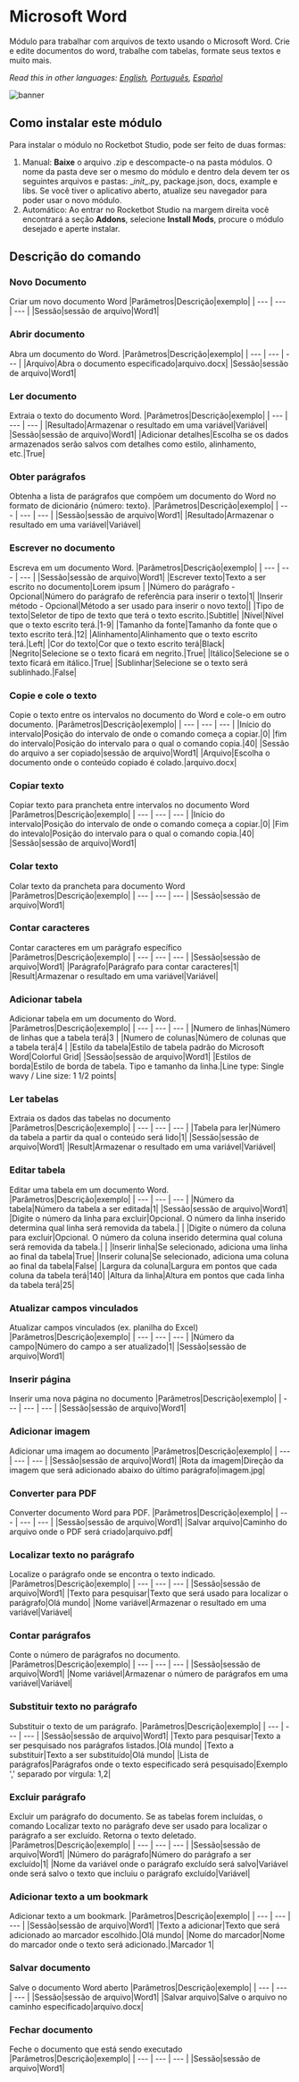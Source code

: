 



# Microsoft Word
  
Módulo para trabalhar com arquivos de texto usando o Microsoft Word. Crie e edite documentos do word, trabalhe com tabelas, formate seus textos e muito mais.  

*Read this in other languages: [English](Manual_MicrosoftWord.md), [Português](Manual_MicrosoftWord.pr.md), [Español](Manual_MicrosoftWord.es.md)*
  
![banner](imgs/Banner_MicrosoftWord.png)
## Como instalar este módulo
  
Para instalar o módulo no Rocketbot Studio, pode ser feito de duas formas:
1. Manual: __Baixe__ o arquivo .zip e descompacte-o na pasta módulos. O nome da pasta deve ser o mesmo do módulo e dentro dela devem ter os seguintes arquivos e pastas: \__init__.py, package.json, docs, example e libs. Se você tiver o aplicativo aberto, atualize seu navegador para poder usar o novo módulo.
2. Automático: Ao entrar no Rocketbot Studio na margem direita você encontrará a seção **Addons**, selecione **Install Mods**, procure o módulo desejado e aperte instalar.  


## Descrição do comando

### Novo Documento
  
Criar um novo documento Word
|Parâmetros|Descrição|exemplo|
| --- | --- | --- |
|Sessão|sessão de arquivo|Word1|

### Abrir documento
  
Abra um documento do Word.
|Parâmetros|Descrição|exemplo|
| --- | --- | --- |
|Arquivo|Abra o documento especificado|arquivo.docx|
|Sessão|sessão de arquivo|Word1|

### Ler documento
  
Extraia o texto do documento Word.
|Parâmetros|Descrição|exemplo|
| --- | --- | --- |
|Resultado|Armazenar o resultado em uma variável|Variável|
|Sessão|sessão de arquivo|Word1|
|Adicionar detalhes|Escolha se os dados armazenados serão salvos com detalhes como estilo, alinhamento, etc.|True|

### Obter parágrafos
  
Obtenha a lista de parágrafos que compõem um documento do Word no formato de dicionário {número: texto}.
|Parâmetros|Descrição|exemplo|
| --- | --- | --- |
|Sessão|sessão de arquivo|Word1|
|Resultado|Armazenar o resultado em uma variável|Variável|

### Escrever no documento
  
Escreva em um documento Word.
|Parâmetros|Descrição|exemplo|
| --- | --- | --- |
|Sessão|sessão de arquivo|Word1|
|Escrever texto|Texto a ser escrito no documento|Lorem ipsum |
|Número do parágrafo - Opcional|Número do parágrafo de referência para inserir o texto|1|
|Inserir método - Opcional|Método a ser usado para inserir o novo texto||
|Tipo de texto|Seletor de tipo de texto que terá o texto escrito.|Subtitle|
|Nível|Nível que o texto escrito terá.|1-9|
|Tamanho da fonte|Tamanho da fonte que o texto escrito terá.|12|
|Alinhamento|Alinhamento que o texto escrito terá.|Left|
|Cor do texto|Cor que o texto escrito terá|Black|
|Negrito|Selecione se o texto ficará em negrito.|True|
|Itálico|Selecione se o texto ficará em itálico.|True|
|Sublinhar|Selecione se o texto será sublinhado.|False|

### Copie e cole o texto
  
Copie o texto entre os intervalos no documento do Word e cole-o em outro documento.
|Parâmetros|Descrição|exemplo|
| --- | --- | --- |
|Início do intervalo|Posição do intervalo de onde o comando começa a copiar.|0|
|fim do intervalo|Posição do intervalo para o qual o comando copia.|40|
|Sessão do arquivo a ser copiado|sessão de arquivo|Word1|
|Arquivo|Escolha o documento onde o conteúdo copiado é colado.|arquivo.docx|

### Copiar texto
  
Copiar texto para prancheta entre intervalos no documento Word
|Parâmetros|Descrição|exemplo|
| --- | --- | --- |
|Início do intervalo|Posição do intervalo de onde o comando começa a copiar.|0|
|Fim do intevalo|Posição do intervalo para o qual o comando copia.|40|
|Sessão|sessão de arquivo|Word1|

### Colar texto
  
Colar texto da prancheta para documento Word
|Parâmetros|Descrição|exemplo|
| --- | --- | --- |
|Sessão|sessão de arquivo|Word1|

### Contar caracteres
  
Contar caracteres em um parágrafo específico
|Parâmetros|Descrição|exemplo|
| --- | --- | --- |
|Sessão|sessão de arquivo|Word1|
|Parágrafo|Parágrafo para contar caracteres|1|
|Result|Armazenar o resultado em uma variável|Variável|

### Adicionar tabela
  
Adicionar tabela em um documento do Word.
|Parâmetros|Descrição|exemplo|
| --- | --- | --- |
|Numero de linhas|Número de linhas que a tabela terá|3 |
|Numero de colunas|Número de colunas que a tabela terá|4 |
|Estilo da tabela|Estilo de tabela padrão do Microsoft Word|Colorful Grid|
|Sessão|sessão de arquivo|Word1|
|Estilos de borda|Estilo de borda de tabela. Tipo e tamanho da linha.|Line type: Single wavy / Line size: 1 1/2 points|

### Ler tabelas
  
Extraia os dados das tabelas no documento
|Parâmetros|Descrição|exemplo|
| --- | --- | --- |
|Tabela para ler|Número da tabela a partir da qual o conteúdo será lido|1|
|Sessão|sessão de arquivo|Word1|
|Result|Armazenar o resultado em uma variável|Variável|

### Editar tabela
  
Editar uma tabela em um documento Word.
|Parâmetros|Descrição|exemplo|
| --- | --- | --- |
|Número da tabela|Número da tabela a ser editada|1|
|Sessão|sessão de arquivo|Word1|
|Digite o número da linha para excluir|Opcional. O número da linha inserido determina qual linha será removida da tabela.| |
|Digite o número da coluna para excluir|Opcional. O número da coluna inserido determina qual coluna será removida da tabela.| |
|Inserir linha|Se selecionado, adiciona uma linha ao final da tabela|True|
|Inserir coluna|Se selecionado, adiciona uma coluna ao final da tabela|False|
|Largura da coluna|Largura em pontos que cada coluna da tabela terá|140|
|Altura da linha|Altura em pontos que cada linha da tabela terá|25|

### Atualizar campos vinculados
  
Atualizar campos vinculados (ex. planilha do Excel)
|Parâmetros|Descrição|exemplo|
| --- | --- | --- |
|Número da campo|Número do campo a ser atualizado|1|
|Sessão|sessão de arquivo|Word1|

### Inserir página
  
Inserir uma nova página no documento
|Parâmetros|Descrição|exemplo|
| --- | --- | --- |
|Sessão|sessão de arquivo|Word1|

### Adicionar imagem
  
Adicionar uma imagem ao documento
|Parâmetros|Descrição|exemplo|
| --- | --- | --- |
|Sessão|sessão de arquivo|Word1|
|Rota da imagem|Direção da imagem que será adicionado abaixo do último parágrafo|imagem.jpg|

### Converter para PDF
  
Converter documento Word para PDF.
|Parâmetros|Descrição|exemplo|
| --- | --- | --- |
|Sessão|sessão de arquivo|Word1|
|Salvar arquivo|Caminho do arquivo onde o PDF será criado|arquivo.pdf|

### Localizar texto no parágrafo
  
Localize o parágrafo onde se encontra o texto indicado.
|Parâmetros|Descrição|exemplo|
| --- | --- | --- |
|Sessão|sessão de arquivo|Word1|
|Texto para pesquisar|Texto que será usado para localizar o parágrafo|Olá mundo|
|Nome variável|Armazenar o resultado em uma variável|Variável|

### Contar parágrafos
  
Conte o número de parágrafos no documento.
|Parâmetros|Descrição|exemplo|
| --- | --- | --- |
|Sessão|sessão de arquivo|Word1|
|Nome variável|Armazenar o número de parágrafos em uma variável|Variável|

### Substituir texto no parágrafo
  
Substituir o texto de um parágrafo.
|Parâmetros|Descrição|exemplo|
| --- | --- | --- |
|Sessão|sessão de arquivo|Word1|
|Texto para pesquisar|Texto a ser pesquisado nos parágrafos listados.|Olá mundo|
|Texto a substituir|Texto a ser substituído|Olá mundo|
|Lista de parágrafos|Parágrafos onde o texto especificado será pesquisado|Exemplo ',' separado por vírgula: 1,2|

### Excluir parágrafo
  
Excluir um parágrafo do documento. Se as tabelas forem incluídas, o comando Localizar texto no parágrafo deve ser usado para localizar o parágrafo a ser excluído. Retorna o texto deletado.
|Parâmetros|Descrição|exemplo|
| --- | --- | --- |
|Sessão|sessão de arquivo|Word1|
|Número do parágrafo|Número do parágrafo a ser excluído|1|
|Nome da variável onde o parágrafo excluído será salvo|Variável onde será salvo o texto que incluiu o parágrafo excluído|Variável|

### Adicionar texto a um bookmark
  
Adicionar texto a um bookmark.
|Parâmetros|Descrição|exemplo|
| --- | --- | --- |
|Sessão|sessão de arquivo|Word1|
|Texto a adicionar|Texto que será adicionado ao marcador escolhido.|Olá mundo|
|Nome do marcador|Nome do marcador onde o texto será adicionado.|Marcador 1|

### Salvar documento
  
Salve o documento Word aberto
|Parâmetros|Descrição|exemplo|
| --- | --- | --- |
|Sessão|sessão de arquivo|Word1|
|Salvar arquivo|Salve o arquivo no caminho especificado|arquivo.docx|

### Fechar documento
  
Feche o documento que está sendo executado
|Parâmetros|Descrição|exemplo|
| --- | --- | --- |
|Sessão|sessão de arquivo|Word1|
